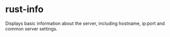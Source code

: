 rust-info
=========

Displays basic information about the server, including hostname, ip:port and common server settings.
